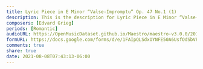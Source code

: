 ```yaml
---
title: Lyric Piece in E Minor “Valse-Impromptu” Op. 47 No.1 (1)
description: This is the description for Lyric Piece in E Minor “Valse-Impromptu” Op. 47 No.1 by Edvard Grieg
composers: [Edvard Grieg]
periods: [Romantic]
audioURL: https://OpenMusicDataset.github.io/Maestro/maestro-v3.0.0/2014/MIDI-UNPROCESSED_21-22_R1_2014_MID--AUDIO_21_R1_2014_wav--3.midi
formURL: https://docs.google.com/forms/d/e/1FAIpQLSdxOYNFE50A6UsfOdSbVPoy86LqglWUuIF39eBmiFxuecIldA/viewform
comments: true
share: true
date: 2021-08-08T07:43:13-06:00
---
```

